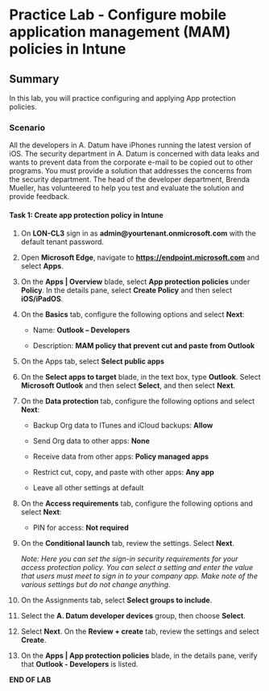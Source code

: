 # Practice Lab - Configure mobile application management (MAM) policies in Intune

## Summary

In this lab, you will practice configuring and applying App protection policies.

### Scenario

All the developers in A. Datum have iPhones running the latest version of iOS. The security department in A. Datum is concerned with data leaks and wants to prevent data from the corporate e-mail to be copied out to other programs. You must provide a solution that addresses the concerns from the security department. The head of the developer department, Brenda Mueller, has volunteered to help you test and evaluate the solution and provide feedback.

#### Task 1: Create app protection policy in Intune

1.  On **LON-CL3** sign in as **admin\@yourtenant.onmicrosoft.com** with the 
    default tenant password.

2.   Open **Microsoft Edge**, navigate to **https://endpoint.microsoft.com** and select **Apps**.

3.  On the **Apps | Overview** blade, select **App protection policies** under
    **Policy**. In the details pane, select **Create Policy** and then
    select **iOS/iPadOS**.

4.  On the **Basics** tab, configure the following options and select **Next**:

    -   Name: **Outlook – Developers**

    -   Description: **MAM policy that prevent cut and paste from Outlook**

5.  On the Apps tab, select **Select public apps**

6.  On the **Select apps to target** blade, in the text box, type **Outlook**. Select
    **Microsoft Outlook** and then select **Select**, and then select **Next**.

7.  On the **Data protection** tab, configure the following options and select
    **Next**:

    -   Backup Org data to ITunes and iCloud backups: **Allow**

    -   Send Org data to other apps: **None**

    -   Receive data from other apps: **Policy managed apps**

    -   Restrict cut, copy, and paste with other apps: **Any app**

    -   Leave all other settings at default

8.  On the **Access requirements** tab, configure the following options and
    select **Next**:

    -   PIN for access: **Not required**

9.  On the **Conditional launch** tab, review the settings. Select **Next**.

     _Note: Here you can set the sign-in security requirements for your access
     protection policy. You can select a setting and enter the value that users
     must meet to sign in to your company app. Make note of the various settings
     but do not change anything._

10. On the Assignments tab, select **Select groups to include**. 

11. Select the **A. Datum developer devices** group, then choose **Select**. 

12. Select **Next**.  On the **Review + create** tab, review the settings and select **Create**. 

13. On the **Apps | App protection policies** blade, in the details pane,
    verify that **Outlook - Developers** is listed.

**END OF LAB**